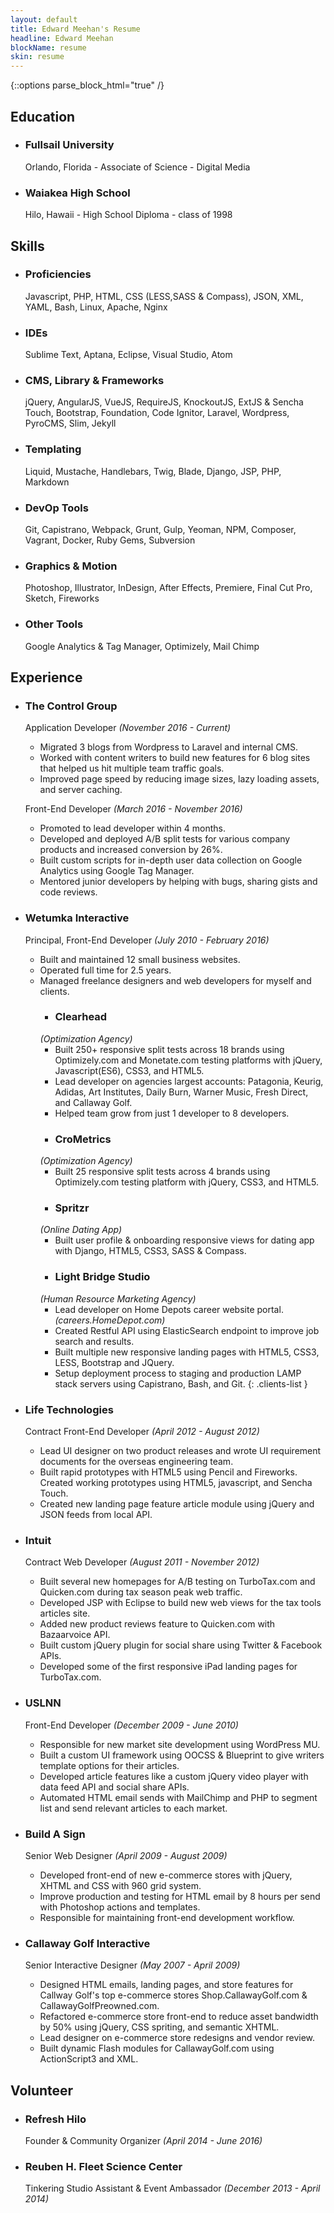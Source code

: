 ```yaml
---
layout: default
title: Edward Meehan's Resume
headline: Edward Meehan
blockName: resume
skin: resume
---
```

{::options parse_block_html="true" /}
<aside class="additional-info">

## Education

* ### Fullsail University

  Orlando, Florida - Associate of Science - Digital Media

* ### Waiakea High School

  Hilo, Hawaii - High School Diploma - class of 1998

## Skills

* ### Proficiencies

  Javascript, PHP, HTML, CSS (LESS,SASS &amp; Compass), JSON, XML, YAML, Bash, Linux, Apache, Nginx

* ### IDEs

  Sublime Text, Aptana, Eclipse, Visual Studio, Atom

* ### CMS, Library &amp; Frameworks

  jQuery, AngularJS, VueJS, RequireJS, KnockoutJS, ExtJS &amp; Sencha Touch, Bootstrap, Foundation, Code Ignitor, Laravel, Wordpress, PyroCMS, Slim, Jekyll

* ### Templating

  Liquid, Mustache, Handlebars, Twig, Blade, Django, JSP, PHP, Markdown

* ### DevOp Tools

  Git, Capistrano, Webpack, Grunt, Gulp, Yeoman, NPM, Composer, Vagrant, Docker, Ruby Gems, Subversion

* ### Graphics &amp; Motion

  Photoshop, Illustrator, InDesign, After Effects, Premiere, Final Cut Pro, Sketch, Fireworks

* ### Other Tools

  Google Analytics &amp; Tag Manager, Optimizely, Mail Chimp


</aside>
<div class="primary-info">

## Experience

* ### The Control Group

  Application Developer *(November 2016 - Current)*
  
  - Migrated 3 blogs from Wordpress to Laravel and internal CMS.
  - Worked with content writers to build new features for 6 blog sites that helped us hit multiple team traffic goals.
  - Improved page speed by reducing image sizes, lazy loading assets, and server caching.
  
  Front-End Developer *(March 2016 - November 2016)*
  
  - Promoted to lead developer within 4 months.
  - Developed and deployed A/B split tests for various company products and increased conversion by 26%.
  - Built custom scripts for in-depth user data collection on Google Analytics using Google Tag Manager.
  - Mentored junior developers by helping with bugs, sharing gists and code reviews.

* ### Wetumka Interactive

  Principal, Front-End Developer *(July 2010 - February 2016)*
  
  - Built and maintained 12 small business websites.
  - Operated full time for 2.5 years.
  - Managed freelance designers and web developers for myself and clients.
    - ### Clearhead 
    *(Optimization Agency)*
      + Built 250+ responsive split tests across 18 brands using Optimizely.com and Monetate.com testing platforms with jQuery, Javascript(ES6), CSS3, and HTML5.
      + Lead developer on agencies largest accounts: Patagonia, Keurig, Adidas, Art Institutes, Daily Burn, Warner Music, Fresh Direct, and Callaway Golf.
      + Helped team grow from just 1 developer to 8 developers.
    - ### CroMetrics 
    *(Optimization Agency)*
      + Built 25 responsive split tests across 4 brands using Optimizely.com testing platform with jQuery, CSS3, and HTML5.
    - ### Spritzr 
    *(Online Dating App)*
      + Built user profile &amp; onboarding responsive views for dating app with Django, HTML5, CSS3, SASS & Compass.
    - ### Light Bridge Studio 
    *(Human Resource Marketing Agency)*
      + Lead developer on Home Depots career website portal. *(careers.HomeDepot.com)*
      + Created Restful API using ElasticSearch endpoint to improve job search and results.
      + Built multiple new responsive landing pages with HTML5, CSS3, LESS, Bootstrap and JQuery.
      + Setup deployment process to staging and production LAMP stack servers using Capistrano, Bash, and Git.
    {: .clients-list }

* ### Life Technologies

  Contract Front-End Developer *(April 2012 - August 2012)*

  - Lead UI designer on two product releases and wrote UI requirement documents for the overseas engineering team.
  - Built rapid prototypes with HTML5 using Pencil and Fireworks. Created working prototypes using HTML5, javascript, and Sencha Touch.
  - Created new landing page feature article module using jQuery and JSON feeds from local API.

* ### Intuit

  Contract Web Developer *(August 2011 - November 2012)*

  - Built several new homepages for A/B testing on TurboTax.com and Quicken.com during tax season peak web traffic.
  - Developed JSP with Eclipse to build new web views for the tax tools articles site.
  - Added new product reviews feature to Quicken.com with Bazaarvoice API.
  - Built custom jQuery plugin for social share using Twitter & Facebook APIs.
  - Developed some of the first responsive iPad landing pages for TurboTax.com.

* ### USLNN

  Front-End Developer *(December 2009 - June 2010)*

  - Responsible for new market site development using WordPress MU.
  - Built a custom UI framework using OOCSS &amp; Blueprint to give writers template options for their articles.
  - Developed article features like a custom jQuery video player with data feed API and social share APIs.
  - Automated HTML email sends with MailChimp and PHP to segment list and send relevant articles to each market.

* ### Build A Sign

  Senior Web Designer *(April 2009 - August 2009)*

  - Developed front-end of new e-commerce stores with jQuery, XHTML and CSS with 960 grid system.
  - Improve production and testing for HTML email by 8 hours per send with Photoshop actions and templates.
  - Responsible for maintaining front-end development workflow.

* ### Callaway Golf Interactive

  Senior Interactive Designer *(May 2007 - April 2009)*

  - Designed HTML emails, landing pages, and store features for Callway Golf's top e-commerce stores Shop.CallawayGolf.com &amp; CallawayGolfPreowned.com.
  - Refactored e-commerce store front-end to reduce asset bandwidth by 50% using jQuery, CSS spriting, and semantic XHTML.
  - Lead designer on e-commerce store redesigns and vendor review.
  - Built dynamic Flash modules for CallawayGolf.com using ActionScript3 and XML.


## Volunteer

* ### Refresh Hilo

  Founder &amp; Community Organizer *(April 2014 - June 2016)*
  
* ### Reuben H. Fleet Science Center

  Tinkering Studio Assistant &amp; Event Ambassador *(December 2013 - April 2014)*

</div>